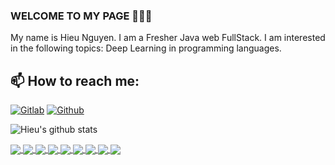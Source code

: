 ### WELCOME TO MY PAGE 👋👋👋
My name is Hieu Nguyen. I am a Fresher Java web FullStack. I am interested in the following topics: Deep Learning in programming languages.<br>
## 📫 How to reach me: 


[![Gitlab](https://skillicons.dev/icons?i=gitlab)](https://gitlab.com/users/s2minhhieu)
[![Github](https://skillicons.dev/icons?i=github)](https://github.com/hieucodeg)



![Hieu's github stats](https://github-readme-stats-git-masterrstaa-rickstaa.vercel.app/api?username=hieucodeg&show_icons=true&theme=tokyonight&hide=contribs,prs,issues)

<a href="https://github.com/hieucodeg/QuickDraw/">
  <img align="center" src="https://github-readme-stats.anuraghazra1.vercel.app/api/pin/?username=hieucodeg&repo=coffee-store&theme=radical" />
</a>    
<a href="https://github.com/hieucodeg/ASCII-generator/">
  <img align="center" src="https://github-readme-stats.anuraghazra1.vercel.app/api/pin/?username=hieucodeg&repo=HT-Shop&theme=merko" />
</a>

<a href="https://github.com/hieucodeg/Super-mario-bros-A3C-pytorch/">
  <img align="center" src="https://github-readme-stats.anuraghazra1.vercel.app/api/pin/?username=hieucodeg&repo=education-javaCore&theme=gruvbox" />
</a>    
<a href="https://github.com/hieucodeg/Super-mario-bros-PPO-pytorch/">
  <img align="center" src="https://github-readme-stats.anuraghazra1.vercel.app/api/pin/?username=hieucodeg&repo=game_Snake&theme=dark" />
</a>

<a href="https://github.com/hieucodeg/Flappy-bird-deep-Q-learning-pytorch/">
  <img align="center" src="https://github-readme-stats.anuraghazra1.vercel.app/api/pin/?username=hieucodeg&repo=Module-5&theme=onedark" />
</a>    
<a href="https://github.com/hieucodeg/Tetris-deep-Q-learning-pytorch/">
  <img align="center" src="https://github-readme-stats.anuraghazra1.vercel.app/api/pin/?username=hieucodeg&repo=Module-4&theme=cobalt" />
</a>

<a href="https://github.com/hieucodeg/AirGesture/">
  <img align="center" src="https://github-readme-stats.anuraghazra1.vercel.app/api/pin/?username=hieucodeg&repo=Module-3&theme=synthwave" />
</a>    
<a href="https://github.com/hieucodeg/Yolo-v2-pytorch/">
  <img align="center" src="https://github-readme-stats.anuraghazra1.vercel.app/api/pin/?username=hieucodeg&repo=Module-2&theme=highcontrast" />
</a>

<a href="https://github.com/hieucodeg/Hierarchical-attention-networks-pytorch/">
  <img align="center" src="https://github-readme-stats.anuraghazra1.vercel.app/api/pin/?username=hieucodeg&repo=Module-1&theme=dracula" />
</a>    

<!-- theme: radical merko gruvbox dark onedark cobalt synthwave highcontrast dracula -->

